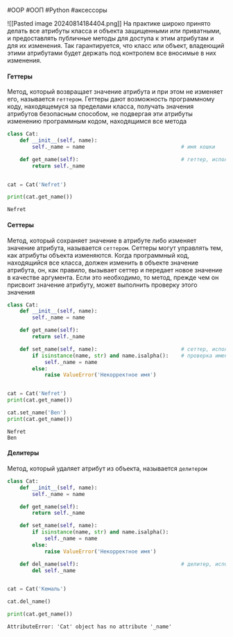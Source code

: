 #OOP #ООП #Python #аксессоры


![[Pasted image 20240814184404.png]]
На практике широко принято делать все атрибуты класса и объекта защищенными или приватными, и предоставлять публичные методы для доступа к этим атрибутам и для их изменения. Так гарантируется, что класс или объект, владеющий этими атрибутами будет держать под контролем все вносимые в них изменения.

#### Геттеры
Метод, который возвращает значение атрибута и при этом не изменяет его, называется `геттером`. Геттеры дают возможность программному коду, находящемуся за пределами класса, получать значения атрибутов безопасным способом, не подвергая эти атрибуты изменению программным кодом, находящимся все метода
```python
class Cat:
    def __init__(self, name):
        self._name = name                               # имя кошки

    def get_name(self):                                 # геттер, используется для получения имени
        return self._name


cat = Cat('Nefret')

print(cat.get_name())
```
```
Nefret
```

#### Сеттеры
Метод, который сохраняет значение в атрибуте либо изменяет значение атрибута, называется `сеттером`. Сеттеры могут управлять тем, как атрибуты объекта изменяются. Когда программный код, находящийся все класса, должен изменить в объекте значение атрибута, он, как правило, вызывает сеттер и передает новое значение в качестве аргумента. Если это необходимо, то метод, прежде чем он присвоит значение атрибуту, может выполнить проверку этого значения
```python
class Cat:
    def __init__(self, name):
        self._name = name

    def get_name(self):
        return self._name

    def set_name(self, name):                           # сеттер, используется для изменения имени
        if isinstance(name, str) and name.isalpha():    # проверка имени перед заменой
            self._name = name
        else:
            raise ValueError('Некорректное имя')


cat = Cat('Nefret')
print(cat.get_name())

cat.set_name('Ben')
print(cat.get_name())
```
```
Nefret
Ben
```

#### Делитеры
Метод, который удаляет атрибут из объекта, называется `делитером`
```python
class Cat:
    def __init__(self, name):
        self._name = name

    def get_name(self):
        return self._name

    def set_name(self, name):
        if isinstance(name, str) and name.isalpha():
            self._name = name
        else:
            raise ValueError('Некорректное имя')

    def del_name(self):                                 # делитер, используется для удаления имени
        del self._name


cat = Cat('Кемаль')

cat.del_name()

print(cat.get_name())
```
```
AttributeError: 'Cat' object has no attribute '_name'
```